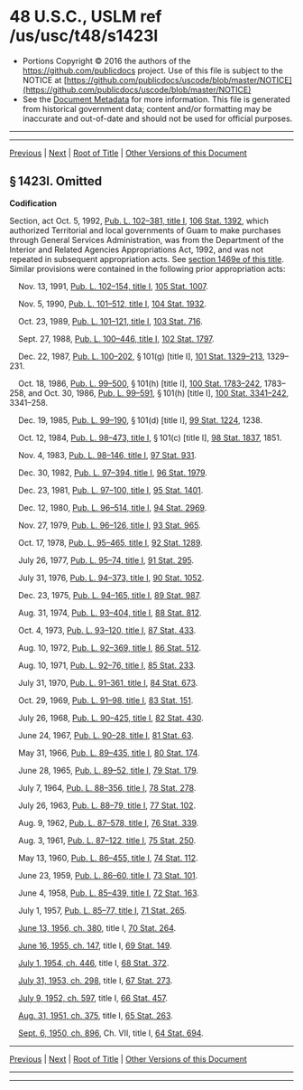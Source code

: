 ---
---

# 48 U.S.C., USLM ref /us/usc/t48/s1423l

* Portions Copyright © 2016 the authors of the https://github.com/publicdocs project.
  Use of this file is subject to the NOTICE at [https://github.com/publicdocs/uscode/blob/master/NOTICE](https://github.com/publicdocs/uscode/blob/master/NOTICE)
* See the [Document Metadata](././../../../../..//README.md) for more information.
  This file is generated from historical government data; content and/or formatting may be inaccurate and out-of-date and should not be used for official purposes.

----------
----------

[Previous](./../../../../..//us/usc/t48/ch8A/schIII/m__us_usc_t48_s1423k.md) | [Next](./../../../../..//us/usc/t48/ch8A/schIV/m__us_usc_t48_ch8A_schIV.md) | [Root of Title](./../../../../../) | [Other Versions of this Document](https://publicdocs.github.io/go/links?ns=uslm&ref=%2Fus%2Fusc%2Ft48%2Fs1423l)

## § 1423l. Omitted

 __Codification__ 

Section, act Oct. 5, 1992, [Pub. L. 102–381, title I][/us/pl/102/381/tI], [106 Stat. 1392][/us/stat/106/1392], which authorized Territorial and local governments of Guam to make purchases through General Services Administration, was from the Department of the Interior and Related Agencies Appropriations Act, 1992, and was not repeated in subsequent appropriation acts. See [section 1469e of this title][/us/usc/t48/s1469e]. Similar provisions were contained in the following prior appropriation acts:

    Nov. 13, 1991, [Pub. L. 102–154, title I][/us/pl/102/154/tI], [105 Stat. 1007][/us/stat/105/1007].

    Nov. 5, 1990, [Pub. L. 101–512, title I][/us/pl/101/512/tI], [104 Stat. 1932][/us/stat/104/1932].

    Oct. 23, 1989, [Pub. L. 101–121, title I][/us/pl/101/121/tI], [103 Stat. 716][/us/stat/103/716].

    Sept. 27, 1988, [Pub. L. 100–446, title I][/us/pl/100/446/tI], [102 Stat. 1797][/us/stat/102/1797].

    Dec. 22, 1987, [Pub. L. 100–202][/us/pl/100/202], § 101(g) \[title I\], [101 Stat. 1329–213][/us/stat/101/1329-213], 1329–231.

    Oct. 18, 1986, [Pub. L. 99–500][/us/pl/99/500], § 101(h) \[title I\], [100 Stat. 1783–242][/us/stat/100/1783-242], 1783–258, and Oct. 30, 1986, [Pub. L. 99–591][/us/pl/99/591], § 101(h) \[title I\], [100 Stat. 3341–242][/us/stat/100/3341-242], 3341–258.

    Dec. 19, 1985, [Pub. L. 99–190][/us/pl/99/190], § 101(d) \[title I\], [99 Stat. 1224][/us/stat/99/1224], 1238.

    Oct. 12, 1984, [Pub. L. 98–473, title I][/us/pl/98/473/tI], § 101(c) \[title I\], [98 Stat. 1837][/us/stat/98/1837], 1851.

    Nov. 4, 1983, [Pub. L. 98–146, title I][/us/pl/98/146/tI], [97 Stat. 931][/us/stat/97/931].

    Dec. 30, 1982, [Pub. L. 97–394, title I][/us/pl/97/394/tI], [96 Stat. 1979][/us/stat/96/1979].

    Dec. 23, 1981, [Pub. L. 97–100, title I][/us/pl/97/100/tI], [95 Stat. 1401][/us/stat/95/1401].

    Dec. 12, 1980, [Pub. L. 96–514, title I][/us/pl/96/514/tI], [94 Stat. 2969][/us/stat/94/2969].

    Nov. 27, 1979, [Pub. L. 96–126, title I][/us/pl/96/126/tI], [93 Stat. 965][/us/stat/93/965].

    Oct. 17, 1978, [Pub. L. 95–465, title I][/us/pl/95/465/tI], [92 Stat. 1289][/us/stat/92/1289].

    July 26, 1977, [Pub. L. 95–74, title I][/us/pl/95/74/tI], [91 Stat. 295][/us/stat/91/295].

    July 31, 1976, [Pub. L. 94–373, title I][/us/pl/94/373/tI], [90 Stat. 1052][/us/stat/90/1052].

    Dec. 23, 1975, [Pub. L. 94–165, title I][/us/pl/94/165/tI], [89 Stat. 987][/us/stat/89/987].

    Aug. 31, 1974, [Pub. L. 93–404, title I][/us/pl/93/404/tI], [88 Stat. 812][/us/stat/88/812].

    Oct. 4, 1973, [Pub. L. 93–120, title I][/us/pl/93/120/tI], [87 Stat. 433][/us/stat/87/433].

    Aug. 10, 1972, [Pub. L. 92–369, title I][/us/pl/92/369/tI], [86 Stat. 512][/us/stat/86/512].

    Aug. 10, 1971, [Pub. L. 92–76, title I][/us/pl/92/76/tI], [85 Stat. 233][/us/stat/85/233].

    July 31, 1970, [Pub. L. 91–361, title I][/us/pl/91/361/tI], [84 Stat. 673][/us/stat/84/673].

    Oct. 29, 1969, [Pub. L. 91–98, title I][/us/pl/91/98/tI], [83 Stat. 151][/us/stat/83/151].

    July 26, 1968, [Pub. L. 90–425, title I][/us/pl/90/425/tI], [82 Stat. 430][/us/stat/82/430].

    June 24, 1967, [Pub. L. 90–28, title I][/us/pl/90/28/tI], [81 Stat. 63][/us/stat/81/63].

    May 31, 1966, [Pub. L. 89–435, title I][/us/pl/89/435/tI], [80 Stat. 174][/us/stat/80/174].

    June 28, 1965, [Pub. L. 89–52, title I][/us/pl/89/52/tI], [79 Stat. 179][/us/stat/79/179].

    July 7, 1964, [Pub. L. 88–356, title I][/us/pl/88/356/tI], [78 Stat. 278][/us/stat/78/278].

    July 26, 1963, [Pub. L. 88–79, title I][/us/pl/88/79/tI], [77 Stat. 102][/us/stat/77/102].

    Aug. 9, 1962, [Pub. L. 87–578, title I][/us/pl/87/578/tI], [76 Stat. 339][/us/stat/76/339].

    Aug. 3, 1961, [Pub. L. 87–122, title I][/us/pl/87/122/tI], [75 Stat. 250][/us/stat/75/250].

    May 13, 1960, [Pub. L. 86–455, title I][/us/pl/86/455/tI], [74 Stat. 112][/us/stat/74/112].

    June 23, 1959, [Pub. L. 86–60, title I][/us/pl/86/60/tI], [73 Stat. 101][/us/stat/73/101].

    June 4, 1958, [Pub. L. 85–439, title I][/us/pl/85/439/tI], [72 Stat. 163][/us/stat/72/163].

    July 1, 1957, [Pub. L. 85–77, title I][/us/pl/85/77/tI], [71 Stat. 265][/us/stat/71/265].

    [June 13, 1956, ch. 380][/us/act/1956-06-13/ch380], title I, [70 Stat. 264][/us/stat/70/264].

    [June 16, 1955, ch. 147][/us/act/1955-06-16/ch147], title I, [69 Stat. 149][/us/stat/69/149].

    [July 1, 1954, ch. 446][/us/act/1954-07-01/ch446], title I, [68 Stat. 372][/us/stat/68/372].

    [July 31, 1953, ch. 298][/us/act/1953-07-31/ch298], title I, [67 Stat. 273][/us/stat/67/273].

    [July 9, 1952, ch. 597][/us/act/1952-07-09/ch597], title I, [66 Stat. 457][/us/stat/66/457].

    [Aug. 31, 1951, ch. 375][/us/act/1951-08-31/ch375], title I, [65 Stat. 263][/us/stat/65/263].

    [Sept. 6, 1950, ch. 896][/us/act/1950-09-06/ch896], Ch. VII, title I, [64 Stat. 694][/us/stat/64/694].

----------

[Previous](./../../../../..//us/usc/t48/ch8A/schIII/m__us_usc_t48_s1423k.md) | [Next](./../../../../..//us/usc/t48/ch8A/schIV/m__us_usc_t48_ch8A_schIV.md) | [Root of Title](./../../../../../) | [Other Versions of this Document](https://publicdocs.github.io/go/links?ns=uslm&ref=%2Fus%2Fusc%2Ft48%2Fs1423l)

----------
----------

[/us/pl/102/381/tI]: https://publicdocs.github.io/go/links?ns=uslm&ref=%2Fus%2Fpl%2F102%2F381%2FtI
[/us/stat/106/1392]: https://publicdocs.github.io/go/links?ns=uslm&ref=%2Fus%2Fstat%2F106%2F1392
[/us/usc/t48/s1469e]: https://publicdocs.github.io/go/links?ns=uslm&ref=%2Fus%2Fusc%2Ft48%2Fs1469e
[/us/pl/102/154/tI]: https://publicdocs.github.io/go/links?ns=uslm&ref=%2Fus%2Fpl%2F102%2F154%2FtI
[/us/stat/105/1007]: https://publicdocs.github.io/go/links?ns=uslm&ref=%2Fus%2Fstat%2F105%2F1007
[/us/pl/101/512/tI]: https://publicdocs.github.io/go/links?ns=uslm&ref=%2Fus%2Fpl%2F101%2F512%2FtI
[/us/stat/104/1932]: https://publicdocs.github.io/go/links?ns=uslm&ref=%2Fus%2Fstat%2F104%2F1932
[/us/pl/101/121/tI]: https://publicdocs.github.io/go/links?ns=uslm&ref=%2Fus%2Fpl%2F101%2F121%2FtI
[/us/stat/103/716]: https://publicdocs.github.io/go/links?ns=uslm&ref=%2Fus%2Fstat%2F103%2F716
[/us/pl/100/446/tI]: https://publicdocs.github.io/go/links?ns=uslm&ref=%2Fus%2Fpl%2F100%2F446%2FtI
[/us/stat/102/1797]: https://publicdocs.github.io/go/links?ns=uslm&ref=%2Fus%2Fstat%2F102%2F1797
[/us/pl/100/202]: https://publicdocs.github.io/go/links?ns=uslm&ref=%2Fus%2Fpl%2F100%2F202
[/us/stat/101/1329-213]: https://publicdocs.github.io/go/links?ns=uslm&ref=%2Fus%2Fstat%2F101%2F1329-213
[/us/pl/99/500]: https://publicdocs.github.io/go/links?ns=uslm&ref=%2Fus%2Fpl%2F99%2F500
[/us/stat/100/1783-242]: https://publicdocs.github.io/go/links?ns=uslm&ref=%2Fus%2Fstat%2F100%2F1783-242
[/us/pl/99/591]: https://publicdocs.github.io/go/links?ns=uslm&ref=%2Fus%2Fpl%2F99%2F591
[/us/stat/100/3341-242]: https://publicdocs.github.io/go/links?ns=uslm&ref=%2Fus%2Fstat%2F100%2F3341-242
[/us/pl/99/190]: https://publicdocs.github.io/go/links?ns=uslm&ref=%2Fus%2Fpl%2F99%2F190
[/us/stat/99/1224]: https://publicdocs.github.io/go/links?ns=uslm&ref=%2Fus%2Fstat%2F99%2F1224
[/us/pl/98/473/tI]: https://publicdocs.github.io/go/links?ns=uslm&ref=%2Fus%2Fpl%2F98%2F473%2FtI
[/us/stat/98/1837]: https://publicdocs.github.io/go/links?ns=uslm&ref=%2Fus%2Fstat%2F98%2F1837
[/us/pl/98/146/tI]: https://publicdocs.github.io/go/links?ns=uslm&ref=%2Fus%2Fpl%2F98%2F146%2FtI
[/us/stat/97/931]: https://publicdocs.github.io/go/links?ns=uslm&ref=%2Fus%2Fstat%2F97%2F931
[/us/pl/97/394/tI]: https://publicdocs.github.io/go/links?ns=uslm&ref=%2Fus%2Fpl%2F97%2F394%2FtI
[/us/stat/96/1979]: https://publicdocs.github.io/go/links?ns=uslm&ref=%2Fus%2Fstat%2F96%2F1979
[/us/pl/97/100/tI]: https://publicdocs.github.io/go/links?ns=uslm&ref=%2Fus%2Fpl%2F97%2F100%2FtI
[/us/stat/95/1401]: https://publicdocs.github.io/go/links?ns=uslm&ref=%2Fus%2Fstat%2F95%2F1401
[/us/pl/96/514/tI]: https://publicdocs.github.io/go/links?ns=uslm&ref=%2Fus%2Fpl%2F96%2F514%2FtI
[/us/stat/94/2969]: https://publicdocs.github.io/go/links?ns=uslm&ref=%2Fus%2Fstat%2F94%2F2969
[/us/pl/96/126/tI]: https://publicdocs.github.io/go/links?ns=uslm&ref=%2Fus%2Fpl%2F96%2F126%2FtI
[/us/stat/93/965]: https://publicdocs.github.io/go/links?ns=uslm&ref=%2Fus%2Fstat%2F93%2F965
[/us/pl/95/465/tI]: https://publicdocs.github.io/go/links?ns=uslm&ref=%2Fus%2Fpl%2F95%2F465%2FtI
[/us/stat/92/1289]: https://publicdocs.github.io/go/links?ns=uslm&ref=%2Fus%2Fstat%2F92%2F1289
[/us/pl/95/74/tI]: https://publicdocs.github.io/go/links?ns=uslm&ref=%2Fus%2Fpl%2F95%2F74%2FtI
[/us/stat/91/295]: https://publicdocs.github.io/go/links?ns=uslm&ref=%2Fus%2Fstat%2F91%2F295
[/us/pl/94/373/tI]: https://publicdocs.github.io/go/links?ns=uslm&ref=%2Fus%2Fpl%2F94%2F373%2FtI
[/us/stat/90/1052]: https://publicdocs.github.io/go/links?ns=uslm&ref=%2Fus%2Fstat%2F90%2F1052
[/us/pl/94/165/tI]: https://publicdocs.github.io/go/links?ns=uslm&ref=%2Fus%2Fpl%2F94%2F165%2FtI
[/us/stat/89/987]: https://publicdocs.github.io/go/links?ns=uslm&ref=%2Fus%2Fstat%2F89%2F987
[/us/pl/93/404/tI]: https://publicdocs.github.io/go/links?ns=uslm&ref=%2Fus%2Fpl%2F93%2F404%2FtI
[/us/stat/88/812]: https://publicdocs.github.io/go/links?ns=uslm&ref=%2Fus%2Fstat%2F88%2F812
[/us/pl/93/120/tI]: https://publicdocs.github.io/go/links?ns=uslm&ref=%2Fus%2Fpl%2F93%2F120%2FtI
[/us/stat/87/433]: https://publicdocs.github.io/go/links?ns=uslm&ref=%2Fus%2Fstat%2F87%2F433
[/us/pl/92/369/tI]: https://publicdocs.github.io/go/links?ns=uslm&ref=%2Fus%2Fpl%2F92%2F369%2FtI
[/us/stat/86/512]: https://publicdocs.github.io/go/links?ns=uslm&ref=%2Fus%2Fstat%2F86%2F512
[/us/pl/92/76/tI]: https://publicdocs.github.io/go/links?ns=uslm&ref=%2Fus%2Fpl%2F92%2F76%2FtI
[/us/stat/85/233]: https://publicdocs.github.io/go/links?ns=uslm&ref=%2Fus%2Fstat%2F85%2F233
[/us/pl/91/361/tI]: https://publicdocs.github.io/go/links?ns=uslm&ref=%2Fus%2Fpl%2F91%2F361%2FtI
[/us/stat/84/673]: https://publicdocs.github.io/go/links?ns=uslm&ref=%2Fus%2Fstat%2F84%2F673
[/us/pl/91/98/tI]: https://publicdocs.github.io/go/links?ns=uslm&ref=%2Fus%2Fpl%2F91%2F98%2FtI
[/us/stat/83/151]: https://publicdocs.github.io/go/links?ns=uslm&ref=%2Fus%2Fstat%2F83%2F151
[/us/pl/90/425/tI]: https://publicdocs.github.io/go/links?ns=uslm&ref=%2Fus%2Fpl%2F90%2F425%2FtI
[/us/stat/82/430]: https://publicdocs.github.io/go/links?ns=uslm&ref=%2Fus%2Fstat%2F82%2F430
[/us/pl/90/28/tI]: https://publicdocs.github.io/go/links?ns=uslm&ref=%2Fus%2Fpl%2F90%2F28%2FtI
[/us/stat/81/63]: https://publicdocs.github.io/go/links?ns=uslm&ref=%2Fus%2Fstat%2F81%2F63
[/us/pl/89/435/tI]: https://publicdocs.github.io/go/links?ns=uslm&ref=%2Fus%2Fpl%2F89%2F435%2FtI
[/us/stat/80/174]: https://publicdocs.github.io/go/links?ns=uslm&ref=%2Fus%2Fstat%2F80%2F174
[/us/pl/89/52/tI]: https://publicdocs.github.io/go/links?ns=uslm&ref=%2Fus%2Fpl%2F89%2F52%2FtI
[/us/stat/79/179]: https://publicdocs.github.io/go/links?ns=uslm&ref=%2Fus%2Fstat%2F79%2F179
[/us/pl/88/356/tI]: https://publicdocs.github.io/go/links?ns=uslm&ref=%2Fus%2Fpl%2F88%2F356%2FtI
[/us/stat/78/278]: https://publicdocs.github.io/go/links?ns=uslm&ref=%2Fus%2Fstat%2F78%2F278
[/us/pl/88/79/tI]: https://publicdocs.github.io/go/links?ns=uslm&ref=%2Fus%2Fpl%2F88%2F79%2FtI
[/us/stat/77/102]: https://publicdocs.github.io/go/links?ns=uslm&ref=%2Fus%2Fstat%2F77%2F102
[/us/pl/87/578/tI]: https://publicdocs.github.io/go/links?ns=uslm&ref=%2Fus%2Fpl%2F87%2F578%2FtI
[/us/stat/76/339]: https://publicdocs.github.io/go/links?ns=uslm&ref=%2Fus%2Fstat%2F76%2F339
[/us/pl/87/122/tI]: https://publicdocs.github.io/go/links?ns=uslm&ref=%2Fus%2Fpl%2F87%2F122%2FtI
[/us/stat/75/250]: https://publicdocs.github.io/go/links?ns=uslm&ref=%2Fus%2Fstat%2F75%2F250
[/us/pl/86/455/tI]: https://publicdocs.github.io/go/links?ns=uslm&ref=%2Fus%2Fpl%2F86%2F455%2FtI
[/us/stat/74/112]: https://publicdocs.github.io/go/links?ns=uslm&ref=%2Fus%2Fstat%2F74%2F112
[/us/pl/86/60/tI]: https://publicdocs.github.io/go/links?ns=uslm&ref=%2Fus%2Fpl%2F86%2F60%2FtI
[/us/stat/73/101]: https://publicdocs.github.io/go/links?ns=uslm&ref=%2Fus%2Fstat%2F73%2F101
[/us/pl/85/439/tI]: https://publicdocs.github.io/go/links?ns=uslm&ref=%2Fus%2Fpl%2F85%2F439%2FtI
[/us/stat/72/163]: https://publicdocs.github.io/go/links?ns=uslm&ref=%2Fus%2Fstat%2F72%2F163
[/us/pl/85/77/tI]: https://publicdocs.github.io/go/links?ns=uslm&ref=%2Fus%2Fpl%2F85%2F77%2FtI
[/us/stat/71/265]: https://publicdocs.github.io/go/links?ns=uslm&ref=%2Fus%2Fstat%2F71%2F265
[/us/act/1956-06-13/ch380]: https://publicdocs.github.io/go/links?ns=uslm&ref=%2Fus%2Fact%2F1956-06-13%2Fch380
[/us/stat/70/264]: https://publicdocs.github.io/go/links?ns=uslm&ref=%2Fus%2Fstat%2F70%2F264
[/us/act/1955-06-16/ch147]: https://publicdocs.github.io/go/links?ns=uslm&ref=%2Fus%2Fact%2F1955-06-16%2Fch147
[/us/stat/69/149]: https://publicdocs.github.io/go/links?ns=uslm&ref=%2Fus%2Fstat%2F69%2F149
[/us/act/1954-07-01/ch446]: https://publicdocs.github.io/go/links?ns=uslm&ref=%2Fus%2Fact%2F1954-07-01%2Fch446
[/us/stat/68/372]: https://publicdocs.github.io/go/links?ns=uslm&ref=%2Fus%2Fstat%2F68%2F372
[/us/act/1953-07-31/ch298]: https://publicdocs.github.io/go/links?ns=uslm&ref=%2Fus%2Fact%2F1953-07-31%2Fch298
[/us/stat/67/273]: https://publicdocs.github.io/go/links?ns=uslm&ref=%2Fus%2Fstat%2F67%2F273
[/us/act/1952-07-09/ch597]: https://publicdocs.github.io/go/links?ns=uslm&ref=%2Fus%2Fact%2F1952-07-09%2Fch597
[/us/stat/66/457]: https://publicdocs.github.io/go/links?ns=uslm&ref=%2Fus%2Fstat%2F66%2F457
[/us/act/1951-08-31/ch375]: https://publicdocs.github.io/go/links?ns=uslm&ref=%2Fus%2Fact%2F1951-08-31%2Fch375
[/us/stat/65/263]: https://publicdocs.github.io/go/links?ns=uslm&ref=%2Fus%2Fstat%2F65%2F263
[/us/act/1950-09-06/ch896]: https://publicdocs.github.io/go/links?ns=uslm&ref=%2Fus%2Fact%2F1950-09-06%2Fch896
[/us/stat/64/694]: https://publicdocs.github.io/go/links?ns=uslm&ref=%2Fus%2Fstat%2F64%2F694


